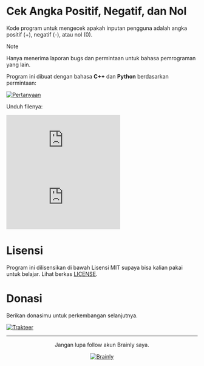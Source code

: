 # Cek Angka Positif, Negatif, dan Nol

Kode program untuk mengecek apakah inputan pengguna adalah angka positif (+), negatif (-), atau nol (0).

> [!NOTE]
> Hanya menerima laporan bugs dan permintaan untuk bahasa pemrograman yang lain.

Program ini dibuat dengan bahasa **C++** dan **Python** berdasarkan permintaan:

[![Pertanyaan](https://custom-icon-badges.demolab.com/badge/Lihat%20Pertanyaan-55149278-a6da95?logo=brainly&labelColor=302d41&style=for-the-badge)](https://brainly.co.id/tugas/55149278)

Unduh filenya:

[![C++](https://custom-icon-badges.demolab.com/github/size/fazbrainly/cek-angka-positif-negatif-nol/cek.cpp?label=C%2b%2b&logo=cpp&labelColor=302d41&color=b7bdf8&logoColor=d9e0ee&style=for-the-badge)](https://minhaskamal.github.io/DownGit/#/home?url=https://github.com/fazbrainly/cek-angka-positif-negatif-nol/tree/main/cek.cpp)
[![Python](https://img.shields.io/github/size/fazbrainly/cek-angka-positif-negatif-nol/cek.py?label=Python&logo=python&labelColor=302d41&color=8aadf4&logoColor=d9e0ee&style=for-the-badge)](https://minhaskamal.github.io/DownGit/#/home?url=https://github.com/fazbrainly/cek-angka-positif-negatif-nol/tree/main/cek.py)

# Lisensi

Program ini dilisensikan di bawah Lisensi MIT supaya bisa kalian pakai untuk belajar. Lihat berkas [LICENSE](./LICENSE).

# Donasi

Berikan donasimu untuk perkembangan selanjutnya.

[![Trakteer](https://custom-icon-badges.demolab.com/badge/Trakteer-Donasi-ed8796?labelColor=302d41&logo=trakteerid&logoColor=d9e0ee&style=for-the-badge)](https://trakteer.id/fazbrainly)

---

<div align="center">
  <p>Jangan lupa follow akun Brainly saya.</p>
  <a href="https://brainly.co.id/profil/F%CE%9BZ-58027659">
    <img src="https://custom-icon-badges.demolab.com/badge/Brainly-FAZ-494d64?labelColor=302d41&logo=brainly&style=for-the-badge" alt="Brainly"/>
  </a>
</div>
